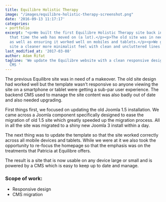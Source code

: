 ```yaml
---
title: Equilibre Holistic Therapy
image: "/images/equilibre-holistic-therapy-screenshot.png"
date: '2016-09-13 11:17:17'
categories:
- portfolio
excerpt: "<p>We built the first Equilibre Holistic Therapy site back in 2008 and in
  that time the web has moved on (a lot).</p><p>The old site was in need of a facelift
  as well as ensuring it worked well on mobiles and tablets.</p><p>We gave the Equilibre
  site a cleaner more minimalist feel with clean and uncluttered lines.</p> "
last_modified_at: '2017-03-08'
author: Adam Rifat
tagline: 'We update the Equilibre website with a clean responsive design and updated
  CMS '
---
```


The previous Equilibre site was in need of a makeover. The old site design had worked well but the template wasn't responsive so anyone viewing the site on a smartphone or tablet were getting a sub-par user experience. The backend CMS used to manage the site content was also badly out of date and also needed upgrading.

First things first, we focused on updating the old Joomla 1.5 installation. We came across a Joomla component specifically designed to ease the migration of old 1.5 site which greatly speeded up the migration process. All in all the site was migrated to a shiny new Joomla 3 install within a day.

The next thing was to update the template so that the site worked correctly across all mobile devices and tablets. While we were at it we also took the opportunity to re-focus the homepage so that the emphasis was on the treatments that Patricia at Equilibre offers.

The result is a site that is now usable on any device large or small and is powered by a CMS which is easy to keep up to date and manage.

### Scope of work:
  - Responsive design
  - CMS migration
